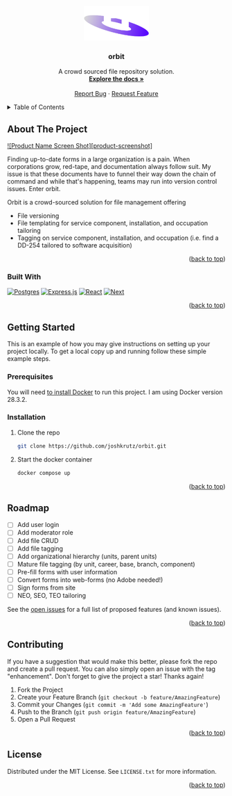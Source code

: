 <a id="readme-top"></a>

<!-- PROJECT LOGO -->
<br />
<div align="center">
  <a href="https://github.com/othneildrew/Best-README-Template">
    <img src="ui/public/logo-light.png" alt="Orbit Logo" width="150" height="80">
  </a>

  <h3 align="center">orbit</h3>

  <p align="center">
    A crowd sourced file repository solution.
    <br />
    <a href="https://github.com/othneildrew/Best-README-Template"><strong>Explore the docs »</strong></a>
    <br />
    <br />
    <a href="https://github.com/joshkrutz/orbit/issues/new?labels=bug">Report Bug</a>
    &middot;
    <a href="https://github.com/joshkrutz/orbit/issues/new?labels=enhancement">Request Feature</a>
  </p>
</div>

<!-- TABLE OF CONTENTS -->
<details>
  <summary>Table of Contents</summary>
  <ol>
    <li>
      <a href="#about-the-project">About The Project</a>
      <ul>
        <li><a href="#built-with">Built With</a></li>
      </ul>
    </li>
    <li>
      <a href="#getting-started">Getting Started</a>
      <ul>
        <li><a href="#prerequisites">Prerequisites</a></li>
        <li><a href="#installation">Installation</a></li>
      </ul>
    </li>
    <li><a href="#roadmap">Roadmap</a></li>
    <li><a href="#license">License</a></li>
  </ol>
</details>

<!-- ABOUT THE PROJECT -->

## About The Project

[![Product Name Screen Shot][product-screenshot]](https://example.com)

Finding up-to-date forms in a large organization is a pain. When corporations grow, red-tape, and documentation always follow suit. My issue is that these documents have to funnel their way down the chain of command and while that's happening, teams may run into version control issues. Enter orbit.

Orbit is a crowd-sourced solution for file management offering

- File versioning
- File templating for service component, installation, and occupation tailoring
- Tagging on service component, installation, and occupation (i.e. find a DD-254 tailored to software acquisition)

<p align="right">(<a href="#readme-top">back to top</a>)</p>

### Built With
[![Postgres](https://img.shields.io/badge/Postgres-336791?style=for-the-badge&logo=postgresql&logoColor=white)](https://www.postgresql.org/)
[![Express.js](https://img.shields.io/badge/Express.js-000000?style=for-the-badge&logo=express&logoColor=white)](https://expressjs.com/)
[![React][React.js]][React-url]
[![Next][Next.js]][Next-url]

<p align="right">(<a href="#readme-top">back to top</a>)</p>

<!-- GETTING STARTED -->

## Getting Started

This is an example of how you may give instructions on setting up your project locally.
To get a local copy up and running follow these simple example steps.

### Prerequisites

You will need [to install Docker](https://docs.docker.com/engine/install/) to run this project. I am using Docker version 28.3.2.

### Installation

1. Clone the repo
   ```sh
   git clone https://github.com/joshkrutz/orbit.git
   ```
1. Start the docker container
   ```sh
   docker compose up
   ```

<p align="right">(<a href="#readme-top">back to top</a>)</p>

<!-- ROADMAP -->

## Roadmap

- [ ] Add user login
- [ ] Add moderator role
- [ ] Add file CRUD
- [ ] Add file tagging
- [ ] Add organizational hierarchy (units, parent units)
- [ ] Mature file tagging (by unit, career, base, branch, component)
- [ ] Pre-fill forms with user information
- [ ] Convert forms into web-forms (no Adobe needed!)
- [ ] Sign forms from site
- [ ] NEO, SEO, TEO tailoring

See the [open issues](https://github.com/joshkrutz/orbit/issues) for a full list of proposed features (and known issues).

<p align="right">(<a href="#readme-top">back to top</a>)</p>

<!-- CONTRIBUTING -->

## Contributing

If you have a suggestion that would make this better, please fork the repo and create a pull request. You can also simply open an issue with the tag "enhancement".
Don't forget to give the project a star! Thanks again!

1. Fork the Project
2. Create your Feature Branch (`git checkout -b feature/AmazingFeature`)
3. Commit your Changes (`git commit -m 'Add some AmazingFeature'`)
4. Push to the Branch (`git push origin feature/AmazingFeature`)
5. Open a Pull Request

<p align="right">(<a href="#readme-top">back to top</a>)</p>

<!-- LICENSE -->

## License

Distributed under the MIT License. See `LICENSE.txt` for more information.

<p align="right">(<a href="#readme-top">back to top</a>)</p>

<!-- MARKDOWN LINKS & IMAGES -->
<!-- https://www.markdownguide.org/basic-syntax/#reference-style-links -->

[issues-url]: https://github.com/joshkrutz/orbit/issues
[license-url]: https://github.com/joshkrutz/orbit/blob/main/LICENSE
[Next.js]: https://img.shields.io/badge/next.js-000000?style=for-the-badge&logo=nextdotjs&logoColor=white
[Next-url]: https://nextjs.org/
[React.js]: https://img.shields.io/badge/React-20232A?style=for-the-badge&logo=react&logoColor=61DAFB
[React-url]: https://reactjs.org/